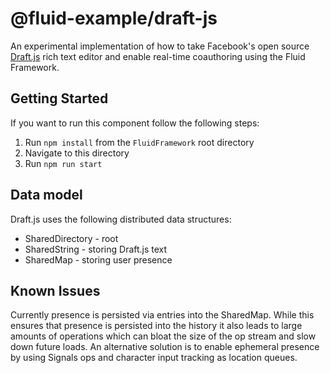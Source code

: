 # @fluid-example/draft-js

An experimental implementation of how to take Facebook's open source [Draft.js](https://draftjs.org/) rich text editor and
enable real-time coauthoring using the Fluid Framework.

## Getting Started

If you want to run this component follow the following steps:

1. Run `npm install` from the `FluidFramework` root directory
2. Navigate to this directory
3. Run `npm run start`

## Data model

Draft.js uses the following distributed data structures:

- SharedDirectory - root
- SharedString - storing Draft.js text
- SharedMap - storing user presence

## Known Issues

Currently presence is persisted via entries into the SharedMap. While this ensures that presence is persisted into the history
it also leads to large amounts of operations which can bloat the size of the op stream and slow down future loads. An alternative
solution is to enable ephemeral presence by using Signals ops and character input tracking as location queues.

